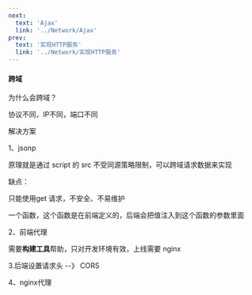 ```yaml
---
next:
  text: 'Ajax'
  link: '../Network/Ajax'
prev:
  text: '实现HTTP服务'
  link: '../Network/实现HTTP服务'
---
```

#### 跨域

为什么会跨域？

协议不同，IP不同，端口不同

解决方案

1、jsonp 

原理就是通过 script 的 src 不受同源策略限制，可以跨域请求数据来实现

缺点：

只能使用get 请求，不安全、不易维护

一个函数，这个函数是在前端定义的，后端会把值注入到这个函数的参数里面

2、前端代理

需要**构建工具**帮助，只对开发环境有效，上线需要 nginx

3.后端设置请求头 --》 CORS



4、nginx代理